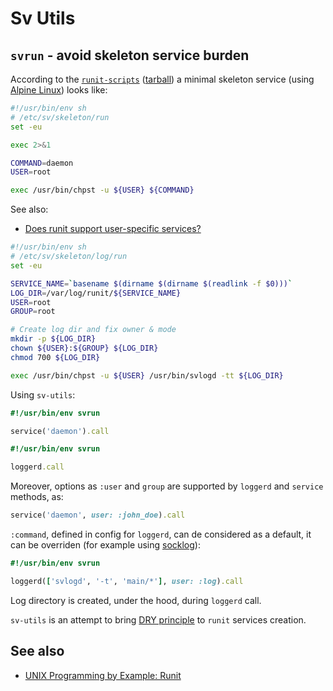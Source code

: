 # Sv Utils

## ``svrun`` - avoid skeleton service burden

According to the [``runit-scripts``][runit-scripts]
([tarball][runit-scripts-tarball])
a minimal skeleton service (using [Alpine Linux][alpine-linux]) looks like:

```sh
#!/usr/bin/env sh
# /etc/sv/skeleton/run
set -eu

exec 2>&1

COMMAND=daemon
USER=root

exec /usr/bin/chpst -u ${USER} ${COMMAND}
```

See also:

* [Does runit support user-specific services?][runit-doc:userservices]

```sh
#!/usr/bin/env sh
# /etc/sv/skeleton/log/run
set -eu

SERVICE_NAME=`basename $(dirname $(dirname $(readlink -f $0)))`
LOG_DIR=/var/log/runit/${SERVICE_NAME}
USER=root
GROUP=root

# Create log dir and fix owner & mode
mkdir -p ${LOG_DIR}
chown ${USER}:${GROUP} ${LOG_DIR}
chmod 700 ${LOG_DIR}

exec /usr/bin/chpst -u ${USER} /usr/bin/svlogd -tt ${LOG_DIR}
```

Using ``sv-utils``:

```ruby
#!/usr/bin/env svrun

service('daemon').call
```

```ruby
#!/usr/bin/env svrun

loggerd.call
```

Moreover, options as ``:user`` and ``group`` are supported
by ``loggerd`` and ``service`` methods, as:

```ruby
service('daemon', user: :john_doe).call
```

``:command``, defined in config for ``loggerd``, can de considered as a
default, it can be overriden (for example using [socklog][socklog]):

```ruby
#!/usr/bin/env svrun

loggerd(['svlogd', '-t', 'main/*'], user: :log).call
```

Log directory is created, under the hood, during ``loggerd`` call.

``sv-utils`` is an attempt to bring [DRY principle][dry-definition]
to ``runit`` services creation.

## See also

* [UNIX Programming by Example: Runit][sa:unix-programming-by-example-runit]

[alpine-linux]: https://alpinelinux.org/
[runit-scripts]: https://github.com/dockage/runit-scripts
[runit-scripts-tarball]: https://api.github.com/repos/dockage/runit-scripts/tarball
[socklog]: http://smarden.org/socklog/
[dry-definition]: https://en.wikipedia.org/wiki/Don%27t_repeat_yourself
[runit-doc:userservices]: http://smarden.org/runit/faq.html#userservices
[sa:unix-programming-by-example-runit]: http://tammersaleh.com/posts/unix-programming-by-example-runit/
